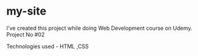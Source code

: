 # my-site

I've created this project while doing Web Development course on Udemy.
Project No #02

Technologies used - HTML ,CSS
